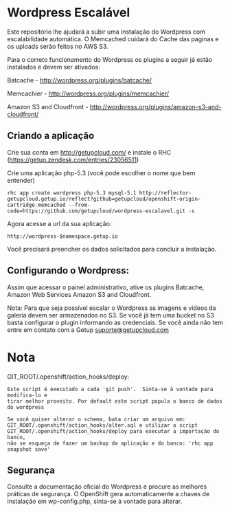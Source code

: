Wordpress Escalável
======================

Este repositório lhe ajudará a subir uma instalação do Wordpress com escalabilidade automática. O Memcached cuidará do
Cache das paginas e os uploads serão feitos no AWS S3.

Para o correto funcionamento do Wordpress os plugins a seguir já estão instalados e devem ser ativados:

Batcache - http://wordpress.org/plugins/batcache/

Memcachier - http://wordpress.org/plugins/memcachier/

Amazon S3 and Cloudfront - http://wordpress.org/plugins/amazon-s3-and-cloudfront/


Criando a aplicação
----------------------------

Crie sua conta em http://getupcloud.com/ e instale o RHC (https://getup.zendesk.com/entries/23056511)

Crie uma aplicação php-5.3 (você pode escolher o nome que bem entender)

    rhc app create wordpress php-5.3 mysql-5.1 http://reflector-getupcloud.getup.io/reflect?github=getupcloud/openshift-origin-cartridge-memcached --from-code=https://github.com/getupcloud/wordpress-escalavel.git -s

Agora acesse a url da sua aplicação:

    http://wordpress-$namespace.getup.io
    
Você precisará preencher os dados solicitados para concluir a instalação.


Configurando o Wordpress:
----------------------------

Assim que acessar o painel administrativo, ative os plugins Batcache, Amazon Web Services Amazon S3 and Cloudfront.

Nota: Para que seja possível escalar o Wordpress as imagens e vídeos da galeria devem ser armazenados no S3. Se você já tem uma bucket no S3 basta configurar o plugin informando as credenciais. Se você ainda não tem entre em contato com a Getup suporte@getupcloud.com


Nota
=====

GIT_ROOT/.openshift/action_hooks/deploy:
    
    Este script é executado a cada 'git push'.  Sinta-se à vontade para modifica-lo e
    tirar melhor proveito. Por default este script popula o banco de dados
    do wordpress

    Se você quiser alterar o schema, bata criar um arquivo em:
    GIT_ROOT/.openshift/action_hooks/alter.sql e utilizar o script
    GIT_ROOT/.openshift/action_hooks/deploy para executar a importação do banco,
    não se esqueça de fazer um backup da aplicação e do banco: 'rhc app snapshot save'

Segurança
-----------------------
Consulte a documentação oficial do Wordpress e procure as melhores práticas de segurança. O OpenShift 
gera automaticamente a chaves de instalação em wp-config.php, sinta-se à vontade para alterar.
